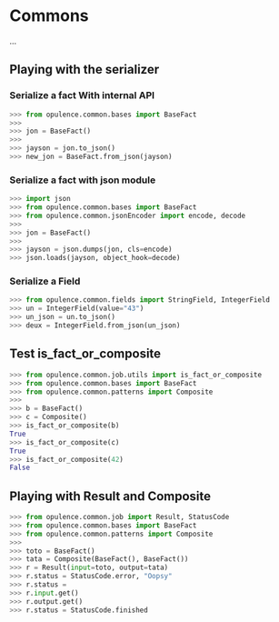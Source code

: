 # Commons
...


## Playing with the serializer

### Serialize a fact With internal API

```python
>>> from opulence.common.bases import BaseFact
>>>
>>> jon = BaseFact()
>>>
>>> jayson = jon.to_json()
>>> new_jon = BaseFact.from_json(jayson)
```

### Serialize a fact with json module

```python
>>> import json
>>> from opulence.common.bases import BaseFact
>>> from opulence.common.jsonEncoder import encode, decode
>>>
>>> jon = BaseFact()
>>>
>>> jayson = json.dumps(jon, cls=encode)
>>> json.loads(jayson, object_hook=decode)

```


### Serialize a Field

```python
>>> from opulence.common.fields import StringField, IntegerField
>>> un = IntegerField(value="43")
>>> un_json = un.to_json()
>>> deux = IntegerField.from_json(un_json)
```


## Test is_fact_or_composite

```python
>>> from opulence.common.job.utils import is_fact_or_composite
>>> from opulence.common.bases import BaseFact
>>> from opulence.common.patterns import Composite
>>>
>>> b = BaseFact()
>>> c = Composite()
>>> is_fact_or_composite(b)
True
>>> is_fact_or_composite(c)
True
>>> is_fact_or_composite(42)
False
```

## Playing with Result and Composite

```python
>>> from opulence.common.job import Result, StatusCode
>>> from opulence.common.bases import BaseFact
>>> from opulence.common.patterns import Composite
>>>
>>> toto = BaseFact()
>>> tata = Composite(BaseFact(), BaseFact())
>>> r = Result(input=toto, output=tata)
>>> r.status = StatusCode.error, "Oopsy"
>>> r.status = 
>>> r.input.get()
>>> r.output.get()
>>> r.status = StatusCode.finished
```